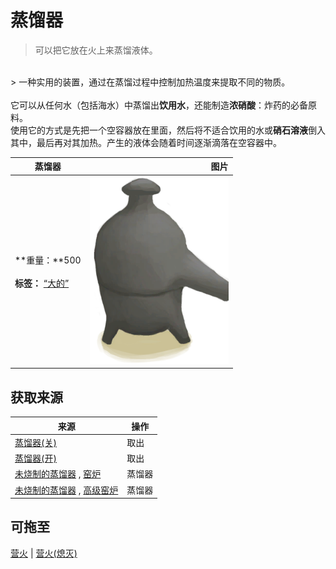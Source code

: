 # 蒸馏器  
> 可以把它放在火上来蒸馏液体。  
<br>  
> 一种实用的装置，通过在蒸馏过程中控制加热温度来提取不同的物质。<br><br>它可以从任何水（包括海水）中蒸馏出<b>饮用水</b>，还能制造<b>浓硝酸</b>：炸药的必备原料。<br>使用它的方式是先把一个空容器放在里面，然后将不适合饮用的水或<b>硝石溶液</b>倒入其中，最后再对其加热。产生的液体会随着时间逐渐滴落在空容器中。  
  
  蒸馏器  |   图片   
 ----  |  ----:   
 **重量：**500<br><br>**标签：**	[“大的”](tag_Large.md)  |  <img decoding="async" src="Sprite/Alembic.png" href="a.md" style="max-width:300px;max-height:300px;">   
  
## 获取来源  
来源  |  操作  
----  |  ----  
[蒸馏器(关)](AlembicOff.md)  |  取出  
[蒸馏器(开)](AlembicOn.md)  |  取出  
[未烧制的蒸馏器](AlembicUnfired.md) , [窑炉](Kiln.md)  |  蒸馏器  
[未烧制的蒸馏器](AlembicUnfired.md) , [高级窑炉](KilnAdvanced.md)  |  蒸馏器  
## 可拖至  
[营火](Campfire.md) | [营火(熄灭)](CampfireExtinguished.md)  


<script>document.title="蒸馏器 - 卡牌生存百科 Card Survival Wiki";</script>